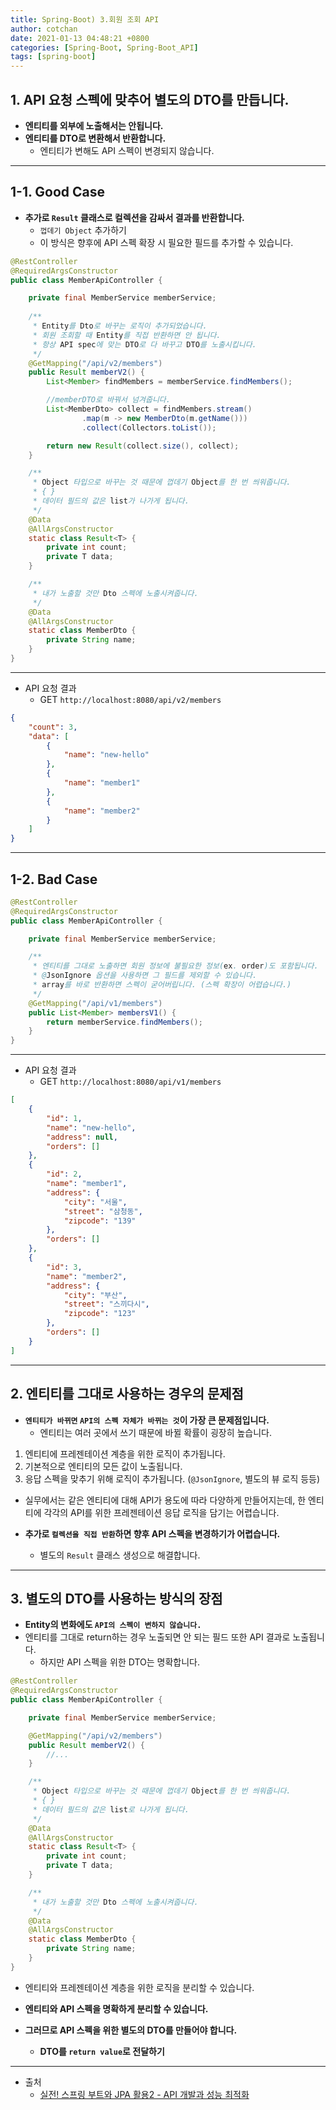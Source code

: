 ```yaml
---
title: Spring-Boot) 3.회원 조회 API 
author: cotchan 
date: 2021-01-13 04:48:21 +0800 
categories: [Spring-Boot, Spring-Boot_API]
tags: [spring-boot] 
---
```


## 1. API 요청 스펙에 맞추어 별도의 DTO를 만듭니다.

+ **엔티티를 외부에 노출해서는 안됩니다.**
+ **엔티티를 DTO로 변환해서 반환합니다.**
  + 엔티티가 변해도 API 스펙이 변경되지 않습니다.

---

## 1-1. Good Case

+ **추가로 `Result` 클래스로 컬렉션을 감싸서 결과를 반환합니다.**
  + `껍데기 Object` 추가하기
  + 이 방식은 향후에 API 스펙 확장 시 필요한 필드를 추가할 수 있습니다.
  

```java
@RestController
@RequiredArgsConstructor
public class MemberApiController {

    private final MemberService memberService;
    
    /**
     * Entity를 Dto로 바꾸는 로직이 추가되었습니다.
     * 회원 조회할 때 Entity를 직접 반환하면 안 됩니다.
     * 항상 API spec에 맞는 DTO로 다 바꾸고 DTO를 노출시킵니다.
     */
    @GetMapping("/api/v2/members")
    public Result memberV2() {
        List<Member> findMembers = memberService.findMembers();

        //memberDTO로 바꿔서 넘겨줍니다.
        List<MemberDto> collect = findMembers.stream()
                .map(m -> new MemberDto(m.getName()))
                .collect(Collectors.toList());

        return new Result(collect.size(), collect);
    }

    /**
     * Object 타입으로 바꾸는 것 때문에 껍데기 Object를 한 번 씌워줍니다.
     * { }
     * 데이터 필드의 값은 list가 나가게 됩니다.
     */
    @Data
    @AllArgsConstructor
    static class Result<T> {
        private int count;
        private T data;
    }

    /**
     * 내가 노출할 것만 Dto 스펙에 노출시켜줍니다.
     */
    @Data
    @AllArgsConstructor
    static class MemberDto {
        private String name;
    }
}
``` 

---

+ API 요청 결과
  + GET `http://localhost:8080/api/v2/members`

```json
{
    "count": 3,
    "data": [
        {
            "name": "new-hello"
        },
        {
            "name": "member1"
        },
        {
            "name": "member2"
        }
    ]
}
```

---

## 1-2. Bad Case

```java
@RestController
@RequiredArgsConstructor
public class MemberApiController {

    private final MemberService memberService;

    /**
     * 엔티티를 그대로 노출하면 회원 정보에 불필요한 정보(ex. order)도 포함됩니다.
     * @JsonIgnore 옵션을 사용하면 그 필드를 제외할 수 있습니다.
     * array를 바로 반환하면 스펙이 굳어버립니다. (스펙 확장이 어렵습니다.)
     */
    @GetMapping("/api/v1/members")
    public List<Member> membersV1() {
        return memberService.findMembers();
    }
}
```

---

+ API 요청 결과
  + GET `http://localhost:8080/api/v1/members` 

```json
[
    {
        "id": 1,
        "name": "new-hello",
        "address": null,
        "orders": []
    },
    {
        "id": 2,
        "name": "member1",
        "address": {
            "city": "서울",
            "street": "삼청동",
            "zipcode": "139"
        },
        "orders": []
    },
    {
        "id": 3,
        "name": "member2",
        "address": {
            "city": "부산",
            "street": "스끼다시",
            "zipcode": "123"
        },
        "orders": []
    }
]
```


---

## 2. 엔티티를 그대로 사용하는 경우의 문제점

+ **`엔티티가 바뀌면` `API의 스펙 자체가 바뀌는 것`이 가장 큰 문제점입니다.**
  + 엔티티는 여러 곳에서 쓰기 때문에 바뀔 확률이 굉장히 높습니다.

1. 엔티티에 프레젠테이션 계층을 위한 로직이 추가됩니다.
2. 기본적으로 엔티티의 모든 값이 노출됩니다.
3. 응답 스펙을 맞추기 위해 로직이 추가됩니다. (`@JsonIgnore`, 별도의 뷰 로직 등등)

+ 실무에서는 같은 엔티티에 대해 API가 용도에 따라 다양하게 만들어지는데, 한 엔티티에 각각의 API를 위한 프레젠테이션 응답 로직을 담기는 어렵습니다.

+ **추가로 `컬렉션을 직접 반환`하면 향후 API 스펙을 변경하기가 어렵습니다.** 
  + 별도의 `Result` 클래스 생성으로 해결합니다.

---

## 3. 별도의 DTO를 사용하는 방식의 장점

+ **Entity의 변화에도 `API의 스펙이 변하지 않습니다.`**
+ 엔티티를 그대로 return하는 경우 노출되면 안 되는 필드 또한 API 결과로 노출됩니다.
  + 하지만 API 스펙을 위한 DTO는 명확합니다.      

```java
@RestController
@RequiredArgsConstructor
public class MemberApiController {

    private final MemberService memberService;

    @GetMapping("/api/v2/members")
    public Result memberV2() {
        //...
    }

    /**
     * Object 타입으로 바꾸는 것 때문에 껍데기 Object를 한 번 씌워줍니다.
     * { }
     * 데이터 필드의 값은 list로 나가게 됩니다.
     */
    @Data
    @AllArgsConstructor
    static class Result<T> {
        private int count;
        private T data;
    }

    /**
     * 내가 노출할 것만 Dto 스펙에 노출시켜줍니다.
     */
    @Data
    @AllArgsConstructor
    static class MemberDto {
        private String name;
    }
}
```

+ 엔티티와 프레젠테이션 계층을 위한 로직을 분리할 수 있습니다.
+ **엔티티와 API 스펙을 명확하게 분리할 수 있습니다.**

+ **그러므로 API 스펙을 위한 별도의 DTO를 만들어야 합니다.**
  + **DTO를 `return value`로 전달하기**

---

+ 출처
    + [실전! 스프링 부트와 JPA 활용2 - API 개발과 성능 최적화](https://www.inflearn.com/course/%EC%8A%A4%ED%94%84%EB%A7%81%EB%B6%80%ED%8A%B8-JPA-API%EA%B0%9C%EB%B0%9C-%EC%84%B1%EB%8A%A5%EC%B5%9C%EC%A0%81%ED%99%94/dashboard)
